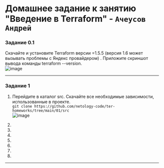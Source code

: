 # Домашнее задание к занятию  "Введение в Terraform" - `Ачеусов Андрей`

### Задание 0.1

Скачайте и установите Terraform версии =1.5.5 (версия 1.6 может вызывать проблемы с Яндекс провайдером) . Приложите скриншот вывода команды terraform --version.  
![image](https://github.com/AndrewAche/HW_ALL/assets/121398221/0e525ec0-7dbf-49ef-975d-abdb3b859b3c)  



---



### Задание 1
1.  Перейдите в каталог src. Скачайте все необходимые зависимости, использованные в проекте.  
`git clone https://github.com/netology-code/ter-homeworks/tree/main/01/src`  
![image](https://github.com/AndrewAche/HW_ALL/assets/121398221/387026ab-bf51-420b-9b4e-8f29ccfbf1eb)  

2.  
4.  
5.  
6.  
7.  
8.  
9.    



---

